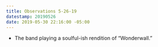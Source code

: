 ```yaml
---
title: Observations 5-26-19
datestamp: 20190526
date: 2019-05-30 22:16:00 -05:00
---
```


- The band playing a soulful-ish rendition of “Wonderwall.”
